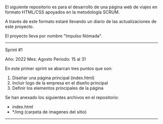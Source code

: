 El siguiente repositorio es para el desarrollo de una página web de viajes en formato HTML/CSS apoyados en la metodología SCRUM.

A través de este formato estaré llevando un diario de las actualizaciones de este proyecto.

El proyecto lleva por nombre "Impulso Nómada".

------------------------------------------------------------------------------------

Sprint #1

Año: 2022
Mes: Agosto 
Periodo: 15 al 31

En este primer sprint se abarcan tres puntos que son:

1. Diseñar una página principal (index.html)
2. Incluir logo de la empresa en el diseño principal
3. Definir los elementos principales de la página

Se han anexado los siguientes archivos en el repositorio:
+ index.html
+ */img (carpeta de imagenes del sitio)

------------------------------------------------------------------------------------

